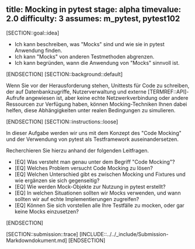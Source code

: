 title: Mocking in pytest
stage: alpha
timevalue: 2.0
difficulty: 3
assumes: m_pytest, pytest102
---

[SECTION::goal::idea]

- Ich kann beschreiben, was "Mocks" sind und wie sie in pytest Anwendung finden.
- Ich kann "Mocks" von anderen Testmethoden abgrenzen.
- Ich kann begründen, wann die Anwendung von "Mocks" sinnvoll ist.

[ENDSECTION]
[SECTION::background::default]

Wenn Sie vor der Herausforderung stehen, Unittests für Code zu schreiben, der auf Datenbankzugriffe,
Nutzerverwaltung und externe [TERMREF::API]-Aufrufe angewiesen ist, aber keine echte Netzwerkverbindung oder
andere Ressourcen zur Verfügung haben, können Mocking-Techniken Ihnen dabei helfen, diese
Abhängigkeiten unter realen Bedingungen zu simulieren.

[ENDSECTION]
[SECTION::instructions::loose]

In dieser Aufgabe werden wir uns mit dem Konzept des "Code Mocking" und der Verwendung von pytest
als Testframework auseinandersetzen.

Recherchieren Sie hierzu anhand der folgenden Leitfragen.

- [EQ] Was versteht man genau unter dem Begriff "Code Mocking"?
- [EQ] Welches Problem versucht Code Mocking zu lösen?
- [EQ] Welchen Unterschied gibt es zwischen Mocking und Fixtures und
wie ergänzen sie sich gegenseitig?
- [EQ] Wie werden Mock-Objekte zur Nutzung in pytest erstellt?
- [EQ] In welchen Situationen sollten wir Mocks verwenden, und wann sollten wir auf echte
   Implementierungen zugreifen?
- [EQ] Können Sie sich vorstellen alle Ihre Testfälle zu mocken, oder gar keine Mocks einzusetzen?

[ENDSECTION]

[SECTION::submission::trace]
[INCLUDE::../../_include/Submission-Markdowndokument.md]
[ENDSECTION]
